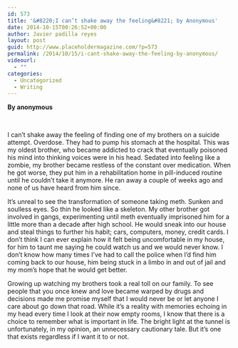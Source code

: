 ```yaml
---
id: 573
title: '&#8220;I can’t shake away the feeling&#8221; by Anonymous'
date: 2014-10-15T00:26:52+00:00
author: Javier padilla reyes
layout: post
guid: http://www.placeholdermagazine.com/?p=573
permalink: /2014/10/15/i-cant-shake-away-the-feeling-by-anonymous/
videourl:
  - ""
categories:
  - Uncategorized
  - Writing
---
```

**By anonymous**

&nbsp;

I can’t shake away the feeling of finding one of my brothers on a suicide attempt. Overdose. They had to pump his stomach at the hospital. This was my oldest brother, who became addicted to crack that eventually poisoned his mind into thinking voices were in his head. Sedated into feeling like a zombie, my brother became restless of the constant over medication. When he got worse, they put him in a rehabilitation home in pill-induced routine until he couldn’t take it anymore. He ran away a couple of weeks ago and none of us have heard from him since.

<!--more-->


  
It’s unreal to see the transformation of someone taking meth. Sunken and soulless eyes. So thin he looked like a skeleton. My other brother got involved in gangs, experimenting until meth eventually imprisoned him for a little more than a decade after high school. He would sneak into our house and steal things to further his habit; cars, computers, money, credit cards. I don’t think I can ever explain how it felt being uncomfortable in my house, for him to taunt me saying he could watch us and we would never know. I don’t know how many times I’ve had to call the police when I’d find him coming back to our house, him being stuck in a limbo in and out of jail and my mom’s hope that he would get better.

Growing up watching my brothers took a real toll on our family. To see people that you once knew and love became warped by drugs and decisions made me promise myself that I would never be or let anyone I care about go down that road. While it’s a reality with memories echoing in my head every time I look at their now empty rooms, I know that there is a choice to remember what is important in life. The bright light at the tunnel is unfortunately, in my opinion, an unnecessary cautionary tale. But it’s one that exists regardless if I want it to or not.

&nbsp;

&nbsp;